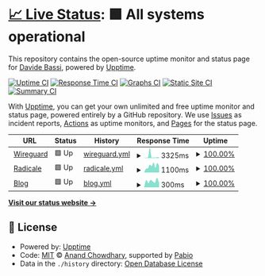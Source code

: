 # [📈 Live Status](https://status.dadib.it): <!--live status--> **🟩 All systems operational**

This repository contains the open-source uptime monitor and status page for [Davide Bassi](dadib.it), powered by [Upptime](https://github.com/upptime/upptime).

[![Uptime CI](https://github.com/DadiBit/status.dadib.it/workflows/Uptime%20CI/badge.svg)](https://github.com/DadiBit/status.dadib.it/actions?query=workflow%3A%22Uptime+CI%22)
[![Response Time CI](https://github.com/DadiBit/status.dadib.it/workflows/Response%20Time%20CI/badge.svg)](https://github.com/DadiBit/status.dadib.it/actions?query=workflow%3A%22Response+Time+CI%22)
[![Graphs CI](https://github.com/DadiBit/status.dadib.it/workflows/Graphs%20CI/badge.svg)](https://github.com/DadiBit/status.dadib.it/actions?query=workflow%3A%22Graphs+CI%22)
[![Static Site CI](https://github.com/DadiBit/status.dadib.it/workflows/Static%20Site%20CI/badge.svg)](https://github.com/DadiBit/status.dadib.it/actions?query=workflow%3A%22Static+Site+CI%22)
[![Summary CI](https://github.com/DadiBit/status.dadib.it/workflows/Summary%20CI/badge.svg)](https://github.com/DadiBit/status.dadib.it/actions?query=workflow%3A%22Summary+CI%22)

With [Upptime](https://upptime.js.org), you can get your own unlimited and free uptime monitor and status page, powered entirely by a GitHub repository. We use [Issues](https://github.com/DadiBit/status.dadib.it/issues) as incident reports, [Actions](https://github.com/DadiBit/status.dadib.it/actions) as uptime monitors, and [Pages](https://status.dadib.it) for the status page.

<!--start: status pages-->
<!-- This summary is generated by Upptime (https://github.com/upptime/upptime) -->
<!-- Do not edit this manually, your changes will be overwritten -->
<!-- prettier-ignore -->
| URL | Status | History | Response Time | Uptime |
| --- | ------ | ------- | ------------- | ------ |
| <img alt="" src="https://icons.duckduckgo.com/ip3/wireguard.dadib.it.ico" height="13"> [Wireguard](https://wireguard.dadib.it/) | 🟩 Up | [wireguard.yml](https://github.com/DadiBit/status.dadib.it/commits/HEAD/history/wireguard.yml) | <details><summary><img alt="Response time graph" src="./graphs/wireguard/response-time-week.png" height="20"> 3325ms</summary><br><a href="https://status.dadib.it/history/wireguard"><img alt="Response time 2369" src="https://img.shields.io/endpoint?url=https%3A%2F%2Fraw.githubusercontent.com%2FDadiBit%2Fstatus.dadib.it%2FHEAD%2Fapi%2Fwireguard%2Fresponse-time.json"></a><br><a href="https://status.dadib.it/history/wireguard"><img alt="24-hour response time 915" src="https://img.shields.io/endpoint?url=https%3A%2F%2Fraw.githubusercontent.com%2FDadiBit%2Fstatus.dadib.it%2FHEAD%2Fapi%2Fwireguard%2Fresponse-time-day.json"></a><br><a href="https://status.dadib.it/history/wireguard"><img alt="7-day response time 3325" src="https://img.shields.io/endpoint?url=https%3A%2F%2Fraw.githubusercontent.com%2FDadiBit%2Fstatus.dadib.it%2FHEAD%2Fapi%2Fwireguard%2Fresponse-time-week.json"></a><br><a href="https://status.dadib.it/history/wireguard"><img alt="30-day response time 2369" src="https://img.shields.io/endpoint?url=https%3A%2F%2Fraw.githubusercontent.com%2FDadiBit%2Fstatus.dadib.it%2FHEAD%2Fapi%2Fwireguard%2Fresponse-time-month.json"></a><br><a href="https://status.dadib.it/history/wireguard"><img alt="1-year response time 2369" src="https://img.shields.io/endpoint?url=https%3A%2F%2Fraw.githubusercontent.com%2FDadiBit%2Fstatus.dadib.it%2FHEAD%2Fapi%2Fwireguard%2Fresponse-time-year.json"></a></details> | <details><summary><a href="https://status.dadib.it/history/wireguard">100.00%</a></summary><a href="https://status.dadib.it/history/wireguard"><img alt="All-time uptime 99.54%" src="https://img.shields.io/endpoint?url=https%3A%2F%2Fraw.githubusercontent.com%2FDadiBit%2Fstatus.dadib.it%2FHEAD%2Fapi%2Fwireguard%2Fuptime.json"></a><br><a href="https://status.dadib.it/history/wireguard"><img alt="24-hour uptime 100.00%" src="https://img.shields.io/endpoint?url=https%3A%2F%2Fraw.githubusercontent.com%2FDadiBit%2Fstatus.dadib.it%2FHEAD%2Fapi%2Fwireguard%2Fuptime-day.json"></a><br><a href="https://status.dadib.it/history/wireguard"><img alt="7-day uptime 100.00%" src="https://img.shields.io/endpoint?url=https%3A%2F%2Fraw.githubusercontent.com%2FDadiBit%2Fstatus.dadib.it%2FHEAD%2Fapi%2Fwireguard%2Fuptime-week.json"></a><br><a href="https://status.dadib.it/history/wireguard"><img alt="30-day uptime 99.54%" src="https://img.shields.io/endpoint?url=https%3A%2F%2Fraw.githubusercontent.com%2FDadiBit%2Fstatus.dadib.it%2FHEAD%2Fapi%2Fwireguard%2Fuptime-month.json"></a><br><a href="https://status.dadib.it/history/wireguard"><img alt="1-year uptime 99.54%" src="https://img.shields.io/endpoint?url=https%3A%2F%2Fraw.githubusercontent.com%2FDadiBit%2Fstatus.dadib.it%2FHEAD%2Fapi%2Fwireguard%2Fuptime-year.json"></a></details>
| <img alt="" src="https://icons.duckduckgo.com/ip3/radicale.dadib.it.ico" height="13"> [Radicale](https://radicale.dadib.it/) | 🟩 Up | [radicale.yml](https://github.com/DadiBit/status.dadib.it/commits/HEAD/history/radicale.yml) | <details><summary><img alt="Response time graph" src="./graphs/radicale/response-time-week.png" height="20"> 1100ms</summary><br><a href="https://status.dadib.it/history/radicale"><img alt="Response time 990" src="https://img.shields.io/endpoint?url=https%3A%2F%2Fraw.githubusercontent.com%2FDadiBit%2Fstatus.dadib.it%2FHEAD%2Fapi%2Fradicale%2Fresponse-time.json"></a><br><a href="https://status.dadib.it/history/radicale"><img alt="24-hour response time 1029" src="https://img.shields.io/endpoint?url=https%3A%2F%2Fraw.githubusercontent.com%2FDadiBit%2Fstatus.dadib.it%2FHEAD%2Fapi%2Fradicale%2Fresponse-time-day.json"></a><br><a href="https://status.dadib.it/history/radicale"><img alt="7-day response time 1100" src="https://img.shields.io/endpoint?url=https%3A%2F%2Fraw.githubusercontent.com%2FDadiBit%2Fstatus.dadib.it%2FHEAD%2Fapi%2Fradicale%2Fresponse-time-week.json"></a><br><a href="https://status.dadib.it/history/radicale"><img alt="30-day response time 990" src="https://img.shields.io/endpoint?url=https%3A%2F%2Fraw.githubusercontent.com%2FDadiBit%2Fstatus.dadib.it%2FHEAD%2Fapi%2Fradicale%2Fresponse-time-month.json"></a><br><a href="https://status.dadib.it/history/radicale"><img alt="1-year response time 990" src="https://img.shields.io/endpoint?url=https%3A%2F%2Fraw.githubusercontent.com%2FDadiBit%2Fstatus.dadib.it%2FHEAD%2Fapi%2Fradicale%2Fresponse-time-year.json"></a></details> | <details><summary><a href="https://status.dadib.it/history/radicale">100.00%</a></summary><a href="https://status.dadib.it/history/radicale"><img alt="All-time uptime 100.00%" src="https://img.shields.io/endpoint?url=https%3A%2F%2Fraw.githubusercontent.com%2FDadiBit%2Fstatus.dadib.it%2FHEAD%2Fapi%2Fradicale%2Fuptime.json"></a><br><a href="https://status.dadib.it/history/radicale"><img alt="24-hour uptime 100.00%" src="https://img.shields.io/endpoint?url=https%3A%2F%2Fraw.githubusercontent.com%2FDadiBit%2Fstatus.dadib.it%2FHEAD%2Fapi%2Fradicale%2Fuptime-day.json"></a><br><a href="https://status.dadib.it/history/radicale"><img alt="7-day uptime 100.00%" src="https://img.shields.io/endpoint?url=https%3A%2F%2Fraw.githubusercontent.com%2FDadiBit%2Fstatus.dadib.it%2FHEAD%2Fapi%2Fradicale%2Fuptime-week.json"></a><br><a href="https://status.dadib.it/history/radicale"><img alt="30-day uptime 100.00%" src="https://img.shields.io/endpoint?url=https%3A%2F%2Fraw.githubusercontent.com%2FDadiBit%2Fstatus.dadib.it%2FHEAD%2Fapi%2Fradicale%2Fuptime-month.json"></a><br><a href="https://status.dadib.it/history/radicale"><img alt="1-year uptime 100.00%" src="https://img.shields.io/endpoint?url=https%3A%2F%2Fraw.githubusercontent.com%2FDadiBit%2Fstatus.dadib.it%2FHEAD%2Fapi%2Fradicale%2Fuptime-year.json"></a></details>
| <img alt="" src="https://icons.duckduckgo.com/ip3/blog.dadib.it.ico" height="13"> [Blog](https://blog.dadib.it/) | 🟩 Up | [blog.yml](https://github.com/DadiBit/status.dadib.it/commits/HEAD/history/blog.yml) | <details><summary><img alt="Response time graph" src="./graphs/blog/response-time-week.png" height="20"> 300ms</summary><br><a href="https://status.dadib.it/history/blog"><img alt="Response time 268" src="https://img.shields.io/endpoint?url=https%3A%2F%2Fraw.githubusercontent.com%2FDadiBit%2Fstatus.dadib.it%2FHEAD%2Fapi%2Fblog%2Fresponse-time.json"></a><br><a href="https://status.dadib.it/history/blog"><img alt="24-hour response time 521" src="https://img.shields.io/endpoint?url=https%3A%2F%2Fraw.githubusercontent.com%2FDadiBit%2Fstatus.dadib.it%2FHEAD%2Fapi%2Fblog%2Fresponse-time-day.json"></a><br><a href="https://status.dadib.it/history/blog"><img alt="7-day response time 300" src="https://img.shields.io/endpoint?url=https%3A%2F%2Fraw.githubusercontent.com%2FDadiBit%2Fstatus.dadib.it%2FHEAD%2Fapi%2Fblog%2Fresponse-time-week.json"></a><br><a href="https://status.dadib.it/history/blog"><img alt="30-day response time 268" src="https://img.shields.io/endpoint?url=https%3A%2F%2Fraw.githubusercontent.com%2FDadiBit%2Fstatus.dadib.it%2FHEAD%2Fapi%2Fblog%2Fresponse-time-month.json"></a><br><a href="https://status.dadib.it/history/blog"><img alt="1-year response time 268" src="https://img.shields.io/endpoint?url=https%3A%2F%2Fraw.githubusercontent.com%2FDadiBit%2Fstatus.dadib.it%2FHEAD%2Fapi%2Fblog%2Fresponse-time-year.json"></a></details> | <details><summary><a href="https://status.dadib.it/history/blog">100.00%</a></summary><a href="https://status.dadib.it/history/blog"><img alt="All-time uptime 100.00%" src="https://img.shields.io/endpoint?url=https%3A%2F%2Fraw.githubusercontent.com%2FDadiBit%2Fstatus.dadib.it%2FHEAD%2Fapi%2Fblog%2Fuptime.json"></a><br><a href="https://status.dadib.it/history/blog"><img alt="24-hour uptime 100.00%" src="https://img.shields.io/endpoint?url=https%3A%2F%2Fraw.githubusercontent.com%2FDadiBit%2Fstatus.dadib.it%2FHEAD%2Fapi%2Fblog%2Fuptime-day.json"></a><br><a href="https://status.dadib.it/history/blog"><img alt="7-day uptime 100.00%" src="https://img.shields.io/endpoint?url=https%3A%2F%2Fraw.githubusercontent.com%2FDadiBit%2Fstatus.dadib.it%2FHEAD%2Fapi%2Fblog%2Fuptime-week.json"></a><br><a href="https://status.dadib.it/history/blog"><img alt="30-day uptime 100.00%" src="https://img.shields.io/endpoint?url=https%3A%2F%2Fraw.githubusercontent.com%2FDadiBit%2Fstatus.dadib.it%2FHEAD%2Fapi%2Fblog%2Fuptime-month.json"></a><br><a href="https://status.dadib.it/history/blog"><img alt="1-year uptime 100.00%" src="https://img.shields.io/endpoint?url=https%3A%2F%2Fraw.githubusercontent.com%2FDadiBit%2Fstatus.dadib.it%2FHEAD%2Fapi%2Fblog%2Fuptime-year.json"></a></details>

<!--end: status pages-->

[**Visit our status website →**](https://status.dadib.it)

## 📄 License

- Powered by: [Upptime](https://github.com/upptime/upptime)
- Code: [MIT](./LICENSE) © [Anand Chowdhary](https://anandchowdhary.com), supported by [Pabio](https://pabio.com)
- Data in the `./history` directory: [Open Database License](https://opendatacommons.org/licenses/odbl/1-0/)
